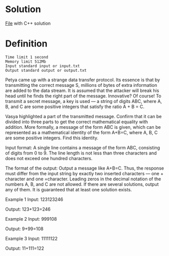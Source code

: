 # Solution

[File](task_j.cpp) with C++ solution

# Definition
    
    Time limit 1 second
    Memory limit 512Mb
    Input standard input or input.txt
    Output standard output or output.txt

Petya came up with a strange data transfer protocol. Its essence is that by transmitting the correct message 
S, millions of bytes of extra information are added to the data stream. It is assumed that the attacker will break his head until he finds the right part of the message. Innovative? Of course!
To transmit a secret message, a key is used — a string of digits ABC, where A, B, and C are some positive integers that satisfy the ratio A + B = C.

Vasya highlighted a part of the transmitted message. Confirm that it can be divided into three parts to get the correct mathematical equality with addition.
More formally, a message of the form ABC is given, which can be represented as a mathematical identity of the form A+B=C, where A, B, C are some positive integers. Find this identity.

Input format:
A single line contains a message of the form ABC, consisting of digits from 0 to 9. The line length is not less than three characters and does not exceed one hundred characters.

The format of the output:
Output a message like A+B=C. Thus, the response must differ from the input string by exactly two inserted characters — one + character and one =character. Leading zeros in the decimal notation of the numbers A, B, and C
are not allowed.
If there are several solutions, output any of them. It is guaranteed that at least one solution exists.

Example 1
Input:
123123246

Output:
123+123=246

Example 2
Input:
999108

Output:
9+99=108

Example 3
Input:
11111122

Output:
11+111=122